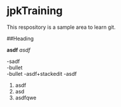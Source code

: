 jpkTraining
===========
This respository is a sample area to learn git.

##Heading

**asdf**
_asdf_

-sadf  
-bullet  
-bullet
-asdf+stackedit
-asdf

 1. asdf
 2. asd
 3. asdfqwe

